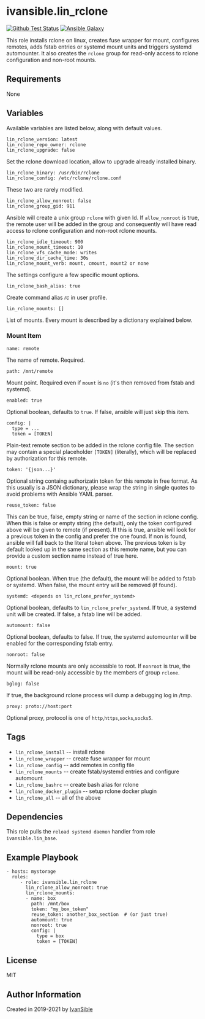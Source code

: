 # ivansible.lin_rclone

[![Github Test Status](https://github.com/ivansible/lin-rclone/workflows/test/badge.svg?branch=master)](https://github.com/ivansible/lin-rclone/actions)
[![Ansible Galaxy](https://img.shields.io/badge/galaxy-ivansible.lin__rclone-68a.svg?style=flat)](https://galaxy.ansible.com/ivansible/lin_rclone/)

This role installs rclone on linux, creates fuse wrapper for mount,
configures remotes, adds fstab entries or systemd mount units
and triggers systemd automounter.
It also creates the `rclone` group for read-only access to rclone
configuration and non-root mounts.


## Requirements

None


## Variables

Available variables are listed below, along with default values.

    lin_rclone_version: latest
    lin_rclone_repo_owner: rclone
    lin_rclone_upgrade: false
Set the rclone download location, allow to upgrade already installed binary.

    lin_rclone_binary: /usr/bin/rclone
    lin_rclone_config: /etc/rclone/rclone.conf
These two are rarely modified.

    lin_rclone_allow_nonroot: false
    lin_rclone_group_gid: 911
Ansible will create a unix group `rclone` with given Id. If `allow_nonroot`
is true, the remote user will be added in the group and consequently will
have read access to rclone configuration and non-root rclone mounts.

    lin_rclone_idle_timeout: 900
    lin_rclone_mount_timeout: 10
    lin_rclone_vfs_cache_mode: writes
    lin_rclone_dir_cache_time: 30s
    lin_rclone_mount_verb: mount, cmount, mount2 or none
The settings configure a few specific mount options.

    lin_rclone_bash_alias: true
Create command alias _rc_ in user profile.

    lin_rclone_mounts: []
List of mounts. Every mount is described by a dictionary explained below.

### Mount Item

    name: remote
The name of remote. Required.

    path: /mnt/remote
Mount point.
Required even if `mount` is `no` (it's then removed from fstab and systemd).

    enabled: true
Optional boolean, defaults to `true`. If false, ansible will just skip this item.

    config: |
      type = ...
      token = [TOKEN]
Plain-text remote section to be added in the rclone config file. The section may
contain a special placeholder `[TOKEN]` (literally), which will be replaced by
authorization for this remote.

    token: '{json...}'
Optional string containg authorizatin token for this remote in free format.
As this usually is a JSON dictionary, please wrap the string in single quotes
to avoid problems with Ansible YAML parser. 

    reuse_token: false
This can be true, false, empty string or name of the section in rclone config.
When this is false or empty string (the default), only the token configured
above will be given to remote (if present). If this is true, ansible will
look for a previous token in the config and prefer the one found. If non is
found, ansible will fall back to the literal token above. The previous
token is by default looked up in the same section as this remote name, but
you can provide a custom section name instead of true here.

    mount: true
Optional boolean. When true (the default), the mount will be added to
fstab or systemd. When false, the mount entry will be removed (if found).

    systemd: <depends on lin_rclone_prefer_systemd>
Optional boolean, defaults to `lin_rclone_prefer_systemd`.
If true, a systemd unit will be created.
If false, a fstab line will be added.

    automount: false
Optional boolean, defaults to false. If true, the systemd automounter will
be enabled for the corresponding fstab entry.

    nonroot: false
Normally rclone mounts are only accessible to root. If `nonroot` is true,
the mount will be read-only accessible by the members of group `rclone`.

    bglog: false
If true, the background rclone process will dump a debugging log in /tmp.

    proxy: proto://host:port
Optional proxy, protocol is one of `http`,`https`,`socks`,`socks5`.

## Tags

- `lin_rclone_install` -- install rclone
- `lin_rclone_wrapper` -- create fuse wrapper for mount
- `lin_rclone_config` -- add remotes in config file
- `lin_rclone_mounts` -- create fstab/systemd entries and configure automount
- `lin_rclone_bashrc` -- create bash alias for rclone
- `lin_rclone_docker_plugin` -- setup rclone docker plugin
- `lin_rclone_all` -- all of the above


## Dependencies

This role pulls the `reload systemd daemon` handler from role `ivansible.lin_base`.


## Example Playbook

    - hosts: mystorage
      roles:
         - role: ivansible.lin_rclone
           lin_rclone_allow_nonroot: true
           lin_rclone_mounts:
           - name: box
             path: /mnt/box
             token: "my_box_token"
             reuse_token: another_box_section  # (or just true)
             automount: true
             nonroot: true
             config: |
               type = box
               token = [TOKEN]


## License

MIT

## Author Information

Created in 2019-2021 by [IvanSible](https://github.com/ivansible)
